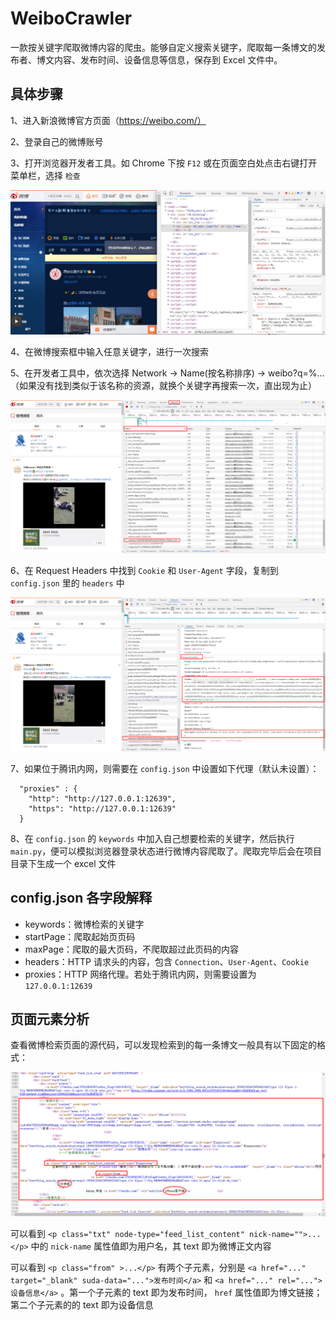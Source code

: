 # WeiboCrawler
一款按关键字爬取微博内容的爬虫。能够自定义搜索关键字，爬取每一条博文的发布者、博文内容、发布时间、设备信息等信息，保存到 Excel 文件中。

## 具体步骤
1、进入新浪微博官方页面（https://weibo.com/）

2、登录自己的微博账号

3、打开浏览器开发者工具。如 Chrome 下按 `F12` 或在页面空白处点击右键打开菜单栏，选择 `检查`

![](./screenshots/浏览器开发者工具.png)

4、在微博搜索框中输入任意关键字，进行一次搜索

5、在开发者工具中，依次选择 Network -> Name(按名称排序) -> weibo?q=%...（如果没有找到类似于该名称的资源，就换个关键字再搜索一次，直出现为止）

![](./screenshots/请求.png)

6、在 Request Headers 中找到 `Cookie` 和 `User-Agent` 字段，复制到 `config.json` 里的 `headers` 中

![](./screenshots/headers.png)

7、如果位于腾讯内网，则需要在 `config.json` 中设置如下代理（默认未设置）：
```
  "proxies" : {
    "http": "http://127.0.0.1:12639",
    "https": "http://127.0.0.1:12639"
  }
```

8、在 `config.json` 的 `keywords` 中加入自己想要检索的关键字，然后执行 `main.py`，便可以模拟浏览器登录状态进行微博内容爬取了。爬取完毕后会在项目目录下生成一个 excel 文件

## config.json 各字段解释
* keywords：微博检索的关键字
* startPage：爬取起始页页码
* maxPage：爬取的最大页码，不爬取超过此页码的内容
* headers：HTTP 请求头的内容，包含 `Connection`、`User-Agent`、`Cookie`
* proxies：HTTP 网络代理。若处于腾讯内网，则需要设置为 `127.0.0.1:12639`

## 页面元素分析
查看微博检索页面的源代码，可以发现检索到的每一条博文一般具有以下固定的格式：

![](./screenshots/博文元素.png)

可以看到 `<p class="txt" node-type="feed_list_content" nick-name="">...</p>` 中的 `nick-name` 属性值即为用户名，其 text 即为微博正文内容

可以看到 `<p class="from" >...</p>` 有两个子元素，分别是 `<a href="..." target="_blank" suda-data="...">发布时间</a>` 和 `<a href="..." rel="...">设备信息</a>` 。第一个子元素的 text 即为发布时间， `href` 属性值即为博文链接；第二个子元素的的 text 即为设备信息